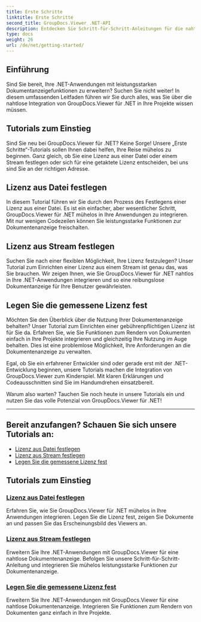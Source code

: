 ```yaml
---
title: Erste Schritte
linktitle: Erste Schritte
second_title: GroupDocs.Viewer .NET-API
description: Entdecken Sie Schritt-für-Schritt-Anleitungen für die nahtlose Integration von GroupDocs.Viewer für .NET in Ihre Anwendungen. Erfahren Sie, wie Sie Lizenzen festlegen und das Erscheinungsbild des Viewers anpassen.
type: docs
weight: 26
url: /de/net/getting-started/
---
```


## Einführung

Sind Sie bereit, Ihre .NET-Anwendungen mit leistungsstarken Dokumentanzeigefunktionen zu erweitern? Suchen Sie nicht weiter! In diesem umfassenden Leitfaden führen wir Sie durch alles, was Sie über die nahtlose Integration von GroupDocs.Viewer für .NET in Ihre Projekte wissen müssen.

## Tutorials zum Einstieg

Sind Sie neu bei GroupDocs.Viewer für .NET? Keine Sorge! Unsere „Erste Schritte“-Tutorials sollen Ihnen dabei helfen, Ihre Reise mühelos zu beginnen. Ganz gleich, ob Sie eine Lizenz aus einer Datei oder einem Stream festlegen oder sich für eine getaktete Lizenz entscheiden, bei uns sind Sie an der richtigen Adresse.

## Lizenz aus Datei festlegen

In diesem Tutorial führen wir Sie durch den Prozess des Festlegens einer Lizenz aus einer Datei. Es ist ein einfacher, aber wesentlicher Schritt, GroupDocs.Viewer für .NET mühelos in Ihre Anwendungen zu integrieren. Mit nur wenigen Codezeilen können Sie leistungsstarke Funktionen zur Dokumentenanzeige freischalten.

## Lizenz aus Stream festlegen

Suchen Sie nach einer flexiblen Möglichkeit, Ihre Lizenz festzulegen? Unser Tutorial zum Einrichten einer Lizenz aus einem Stream ist genau das, was Sie brauchen. Wir zeigen Ihnen, wie Sie GroupDocs.Viewer für .NET nahtlos in Ihre .NET-Anwendungen integrieren und so eine reibungslose Dokumentanzeige für Ihre Benutzer gewährleisten.

## Legen Sie die gemessene Lizenz fest

Möchten Sie den Überblick über die Nutzung Ihrer Dokumentenanzeige behalten? Unser Tutorial zum Einrichten einer gebührenpflichtigen Lizenz ist für Sie da. Erfahren Sie, wie Sie Funktionen zum Rendern von Dokumenten einfach in Ihre Projekte integrieren und gleichzeitig Ihre Nutzung im Auge behalten. Dies ist eine problemlose Möglichkeit, Ihre Anforderungen an die Dokumentenanzeige zu verwalten.

Egal, ob Sie ein erfahrener Entwickler sind oder gerade erst mit der .NET-Entwicklung beginnen, unsere Tutorials machen die Integration von GroupDocs.Viewer zum Kinderspiel. Mit klaren Erklärungen und Codeausschnitten sind Sie im Handumdrehen einsatzbereit.

Warum also warten? Tauchen Sie noch heute in unsere Tutorials ein und nutzen Sie das volle Potenzial von GroupDocs.Viewer für .NET!

---

## Bereit anzufangen? Schauen Sie sich unsere Tutorials an:

- [Lizenz aus Datei festlegen](./set-license-from-file/)
- [Lizenz aus Stream festlegen](./set-license-from-stream/)
- [Legen Sie die gemessene Lizenz fest](./set-metered-license/)

## Tutorials zum Einstieg
### [Lizenz aus Datei festlegen](./set-license-from-file/)
Erfahren Sie, wie Sie GroupDocs.Viewer für .NET mühelos in Ihre Anwendungen integrieren. Legen Sie die Lizenz fest, zeigen Sie Dokumente an und passen Sie das Erscheinungsbild des Viewers an.
### [Lizenz aus Stream festlegen](./set-license-from-stream/)
Erweitern Sie Ihre .NET-Anwendungen mit GroupDocs.Viewer für eine nahtlose Dokumentenanzeige. Befolgen Sie unsere Schritt-für-Schritt-Anleitung und integrieren Sie mühelos leistungsstarke Funktionen zur Dokumentenanzeige.
### [Legen Sie die gemessene Lizenz fest](./set-metered-license/)
Erweitern Sie Ihre .NET-Anwendungen mit GroupDocs.Viewer für eine nahtlose Dokumentenanzeige. Integrieren Sie Funktionen zum Rendern von Dokumenten ganz einfach in Ihre Projekte.